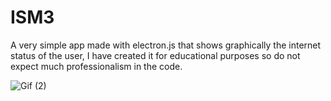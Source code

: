 # ISM3
A very simple app made with electron.js that shows graphically the internet status of the user, I have created it for educational purposes so do not expect much professionalism in the code.


![Gif (2)](https://user-images.githubusercontent.com/69060929/211256593-4f44f185-c164-47e1-9fcc-030779443357.gif)
